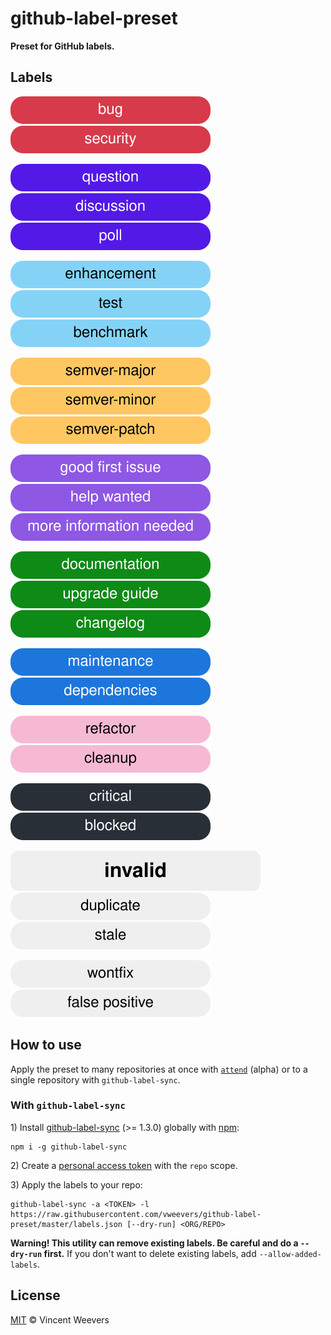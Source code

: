 # github-label-preset

**Preset for GitHub labels.**  

## Labels

![problem-bug](svg/problem-bug.svg) ![problem-security](svg/problem-security.svg)

![discussion-question](svg/discussion-question.svg) ![discussion-discussion](svg/discussion-discussion.svg) ![discussion-poll](svg/discussion-poll.svg)

![add-enhancement](svg/add-enhancement.svg) ![add-test](svg/add-test.svg) ![add-benchmark](svg/add-benchmark.svg)

![semver-semver-major](svg/semver-semver-major.svg) ![semver-semver-minor](svg/semver-semver-minor.svg) ![semver-semver-patch](svg/semver-semver-patch.svg)

![help-wanted-good-first-issue](svg/help-wanted-good-first-issue.svg) ![help-wanted-help-wanted](svg/help-wanted-help-wanted.svg) ![help-wanted-more-information-needed](svg/help-wanted-more-information-needed.svg)

![documentation-documentation](svg/documentation-documentation.svg) ![documentation-upgrade-guide](svg/documentation-upgrade-guide.svg) ![documentation-changelog](svg/documentation-changelog.svg)

![maintenance-maintenance](svg/maintenance-maintenance.svg) ![maintenance-dependencies](svg/maintenance-dependencies.svg)

![cleanup-refactor](svg/cleanup-refactor.svg) ![cleanup-cleanup](svg/cleanup-cleanup.svg)

![priority-critical](svg/priority-critical.svg) ![priority-blocked](svg/priority-blocked.svg)

![inactive-invalid](svg/inactive-invalid.svg) ![inactive-duplicate](svg/inactive-duplicate.svg) ![inactive-stale](svg/inactive-stale.svg)

![inactive-wontfix](svg/inactive-wontfix.svg) ![inactive-false-positive](svg/inactive-false-positive.svg)

## How to use

Apply the preset to many repositories at once with [`attend`](https://github.com/vweevers/attend) (alpha) or to a single repository with `github-label-sync`.

### With `github-label-sync`

1\) Install [github-label-sync](https://github.com/Financial-Times/github-label-sync) (>= 1.3.0) globally with [npm](https://npmjs.org):

```
npm i -g github-label-sync
```

2\) Create a [personal access token](https://github.com/settings/tokens) with the `repo` scope.

3\) Apply the labels to your repo:

```
github-label-sync -a <TOKEN> -l https://raw.githubusercontent.com/vweevers/github-label-preset/master/labels.json [--dry-run] <ORG/REPO>
```

**Warning! This utility can remove existing labels. Be careful and do a `--dry-run` first.** If you don't want to delete existing labels, add `--allow-added-labels`.

## License

[MIT](LICENSE) © Vincent Weevers
